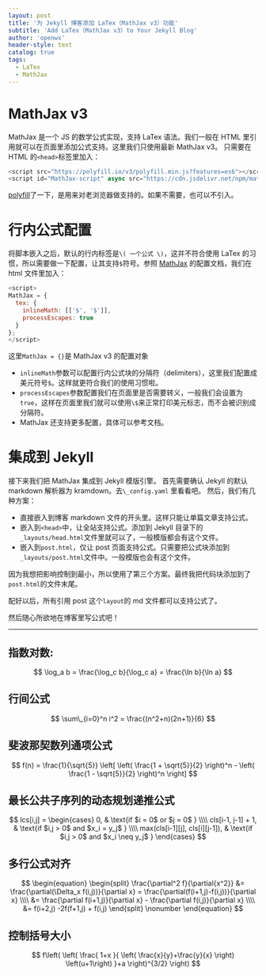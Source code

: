 ```yaml
---
layout: post
title: '为 Jekyll 博客添加 LaTex（MathJax v3）功能'
subtitle: 'Add LaTex（MathJax v3）to Your Jekyll Blog'
author: 'openwx'
header-style: text
catalog: true
tags:
  - LaTex
  - MathJax
---
```


# MathJax v3

MathJax 是一个 JS 的数学公式实现，支持 LaTex 语法。我们一般在 HTML 里引用就可以在页面里添加公式支持。这里我们只使用最新 MathJax v3。
只需要在 HTML 的`<head>`标签里加入：

```javascript
<script src="https://polyfill.io/v3/polyfill.min.js?features=es6"></script>
<script id="MathJax-script" async src="https://cdn.jsdelivr.net/npm/mathjax@3/es5/tex-mml-chtml.js"></script>
```

[polyfill](https://polyfill.io/v3/)了一下，是用来对老浏览器做支持的。如果不需要，也可以不引入。

# 行内公式配置

将脚本嵌入之后，默认的行内标签是`\( 一个公式 \)`，这并不符合使用 LaTex 的习惯，所以需要做一下配置，让其支持`$`符号。参照 [MathJax](https://links.jianshu.com/go?to=http%3A%2F%2Fdocs.mathjax.org%2Fen%2Flatest%2Foptions%2Finput%2Ftex.html%23option-descriptions) 的配置文档，我们在 html 文件里加入：

```javascript
<script>
MathJax = {
  tex: {
    inlineMath: [['$', '$']],
    processEscapes: true
  }
};
</script>
```

这里`MathJax = {}`是 MathJax v3 的配置对象

- `inlineMath`参数可以配置行内公式块的分隔符（delimiters），这里我们配置成美元符号`$`。这样就更符合我们的使用习惯啦。
- `processEscapes`参数配置我们在页面里是否需要转义，一般我们会设置为`true`，这样在页面里我们就可以使用`\$`来正常打印美元标志，而不会被识别成分隔符。
- MathJax 还支持更多配置，具体可以参考文档。

# 集成到 Jekyll

接下来我们把 MathJax 集成到 Jekyll 模版引擎。
首先需要确认 Jekyll 的默认 markdown 解析器为 kramdown。去`\_config.yaml` 里看看吧。
然后，我们有几种方案：

- 直接嵌入到博客 markdown 文件的开头里。这样只能让单篇文章支持公式。
- 嵌入到`<head>`中，让全站支持公式。添加到 Jekyll 目录下的`_layouts/head.html`文件里就可以了，一般模版都会有这个文件。
- 嵌入到`post.html`，仅让 post 页面支持公式。只需要把公式块添加到`_layouts/post.html`文件中。一般模版也会有这个文件。

因为我想把影响控制到最小，所以使用了第三个方案。最终我把代码块添加到了`post.html`的文件末尾。

配好以后，所有引用 post 这个`layout`的 md 文件都可以支持公式了。

然后随心所欲地在博客里写公式吧！

---

## 指数对数:

$$ \log_a b = \frac{\log_c b}{\log_c a} = \frac{\ln b}{\ln a} $$

## 行间公式

$$ \sum\_{i=0}^n i^2 = \frac{(n^2+n)(2n+1)}{6} $$

## 斐波那契数列通项公式

$$
f(n) =
\frac{1}{\sqrt{5}}
\left[ \left( \frac{1 + \sqrt{5}}{2} \right)^n - \left( \frac{1 - \sqrt{5}}{2} \right)^n \right]
$$

## 最长公共子序列的动态规划递推公式

$$
lcs[i,j] =
\begin{cases}
0, & \text{if $i = 0$ or $j = 0$ } \\\\
cls[i-1, j-1] + 1,  & \text{if $i,j > 0$ and $x_i = y_j$ } \\\\
max(cls[i-1][j], cls[i][j-1]), & \text{if $i,j > 0$ and $x_i \neq y_j$ }
\end{cases}
$$

## 多行公式对齐

$$
\begin{equation}
\begin{split}
\frac{\partial^2 f}{\partial{x^2}} &= \frac{\partial(\Delta_x f(i,j))}{\partial x} = \frac{\partial(f(i+1,j)-f(i,j))}{\partial x} \\\\
&= \frac{\partial f(i+1,j)}{\partial x} - \frac{\partial f(i,j)}{\partial x} \\\\
&= f(i+2,j) -2f(f+1,j) + f(i,j)
\end{split}
\nonumber
\end{equation}
$$

## 控制括号大小

$$
f\left(
  \left(
    \frac{
      1+x
    }{
      \left( \frac{x}{y}+\frac{y}{x} \right) \left(u+1\right)
    }+a
  \right)^{3/2}
\right)
$$
